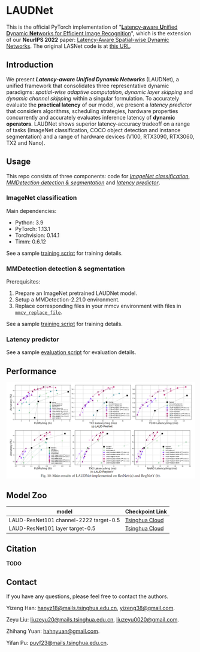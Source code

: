 # LAUDNet

This is the official PyTorch implementation of "[**L**atency-**a**ware **U**nified **D**ynamic **Net**works for Efficient Image Recognition](https://arxiv.org/pdf/2308.15949.pdf)", which is the extension of our **NeurIPS 2022** paper: [Latency-Aware Spatial-wise Dynamic Networks](https://arxiv.org/abs/2210.06223). The original LASNet code is at [this URL](https://github.com/LeapLabTHU/LASNet).

## Introduction

We present ***Latency-aware Unified Dynamic Networks*** (LAUDNet), a unified framework that consolidates three representative dynamic paradigms: *spatial-wise adaptive computation*, *dynamic layer skipping* and *dynamic channel skipping* within a singular formulation. To accurately evaluate the **practical latency** of our model, we present a *latency predictor* that considers algorithms, scheduling strategies, hardware properties concurrently and accurately evaluates inference latency of **dynamic operators**. LAUDNet shows superior latency-accuracy tradeoff on a range of tasks (ImageNet classification, COCO object detection and instance segmentation) and a range of hardware devices (V100, RTX3090, RTX3060, TX2 and Nano).

## Usage

This repo consists of three components: code for *[ImageNet classification](imagenet_classification)*, *[MMDetection detection &amp; segmentation](mmdetection-2.21.0)* and *[latency predictor](DyNetSimulator)*.

### ImageNet classification

Main dependencies:

- Python: 3.9
- PyTorch: 1.13.1
- Torchvision: 0.14.1
- Timm: 0.6.12

See a sample [training script](imagenet_classification/train_scripts.sh) for training details.

### MMDetection detection & segmentation

Prerequisites:

1. Prepare an ImageNet pretrained LAUDNet model.
2. Setup a MMDetection-2.21.0 environment.
3. Replace corresponding files in your mmcv environment with files in [`mmcv_replace_file`](mmdetection-2.21.0/mmcv_replace_file).

See a sample [training script](mmdetection-2.21.0/tools/scripts_LAUDNet.sh) for training details.

### Latency predictor

See a sample [evaluation script](DyNetSimulator/eval_example.py) for evaluation details.

## Performance

<img src="./assets/laudnet.PNG" alt="fig1"/>

## Model Zoo

| model                                  | Checkpoint Link                                                           |
| -------------------------------------- | ------------------------------------------------------------------------- |
| LAUD-ResNet101 channel-2222 target-0.5 | [Tsinghua Cloud](https://cloud.tsinghua.edu.cn/f/13a660b58f1946a3b4f3/?dl=1) |
| LAUD-ResNet101 layer target-0.5        | [Tsinghua Cloud](https://cloud.tsinghua.edu.cn/f/625cfe8f6f244c39a5db/?dl=1) |

## Citation

**TODO**

## Contact

If you have any questions, please feel free to contact the authors.

Yizeng Han: [hanyz18@mails.tsinghua.edu.cn](mailto:hanyz18@mails.tsinghua.edu.cn), [yizeng38@gmail.com](mailto:yizeng38@gmail.com).

Zeyu Liu: [liuzeyu20@mails.tsinghua.edu.cn](mailto:liuzeyu20@mails.tsinghua.edu.cn), [liuzeyu0020@gmail.com](mailto:liuzeyu0020@gmail.com).

Zhihang Yuan: [hahnyuan@gmail.com](mailto:hahnyuan@gmail.com).

Yifan Pu: [puyf23@mails.tsinghua.edu.cn](mailto:puyf@mails.tsinghua.edu.cn).
